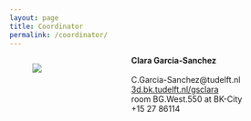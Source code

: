 ```yaml
---
layout: page
title: Coordinator
permalink: /coordinator/
---
```







<div class="columns is-half-desktop">
  <div class="column">
    
<figure class="image is-128x128">
  <img class="is-rounded" src="https://3d.bk.tudelft.nl/gsclara/img/avatar.jpg">
</figure>
  </div>
  <div class="column">
<b>Clara Garcia-Sanchez</b><br><br>
C.Garcia-Sanchez@tudelft.nl<br>
<a href="https://3d.bk.tudelft.nl/gsclara">3d.bk.tudelft.nl/gsclara</a><br>
room BG.West.550 at BK-City<br>
+15 27 86114
    
  </div>
</div>
